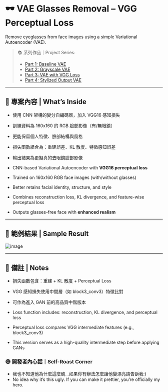 # 🕶️ VAE Glasses Removal – VGG Perceptual Loss
Remove eyeglasses from face images using a simple Variational Autoencoder (VAE).

> 📚 系列作品｜Project Series:
> - [Part 1: Baseline VAE](https://github.com/VanessaTsai0828/vae-glasses-v1-baseline)
> - [Part 2: Grayscale VAE](https://github.com/VanessaTsai0828/vae-glasses-v2-grayinput)
> - [Part 3: VAE with VGG Loss](https://github.com/VanessaTsai0828/vae-glasses-v3-vggloss)
> - [Part 4: Stylized Output VAE](https://github.com/VanessaTsai0828/vae-glasses-v4-stylized)

---

## 🧠 專案內容 | What’s Inside

- 使用 CNN 架構的變分自編碼器，加入 VGG16 感知損失
- 訓練資料為 160x160 的 RGB 臉部影像（有/無眼鏡）
- 更能保留個人特徵、臉部結構與風格
- 損失函數組合為：重建誤差、KL 散度、特徵感知誤差
- 輸出結果為更擬真的去眼鏡臉部影像

- CNN-based Variational Autoencoder with **VGG16 perceptual loss**
- Trained on 160x160 RGB face images (with/without glasses)
- Better retains facial identity, structure, and style
- Combines reconstruction loss, KL divergence, and feature-wise perceptual loss
- Outputs glasses-free face with **enhanced realism**

---

## 📸 範例結果 | Sample Result
![image](https://github.com/user-attachments/assets/add3bef3-a306-461c-b0ba-c9694d8aff4c)


---

## 📌 備註 | Notes

- 損失函數包含：重建 + KL 散度 + Perceptual Loss
- VGG 感知損失使用中間層（如 block3_conv3）特徵比對
- 可作為進入 GAN 前的高品質中階版本

- Loss function includes: reconstruction, KL divergence, and perceptual loss
- Perceptual loss compares VGG intermediate features (e.g., block3_conv3)
- This version serves as a high-quality intermediate step before applying GANs


### 😅 開發者內心話｜Self-Roast Corner
- 我也不知道他為什麼這麼醜...如果你有辦法怎麼讓他變漂亮請告訴我:)
- No idea why it’s this ugly.  If you can make it prettier, you’re officially my hero.
